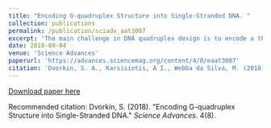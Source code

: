 ```yaml
---
title: "Encoding G-quadruplex Structure into Single-Stranded DNA. "
collection: publications
permalink: /publication/sciadv_aat3007
excerpt: 'The main challenge in DNA quadruplex design is to encode a three-dimensional structure into the primary sequence, despite its multiple, repetitive guanine segments. We identify and detail structural elements describing all 14 feasible canonical quadruplex scaffolds and demonstrate their use in control of design. This work outlines a new roadmap for implementation of targeted design of quadruplexes for material, biotechnological, and therapeutic applications.'
date: 2018-09-04
venue: 'Science Advances'
paperurl: 'https://advances.sciencemag.org/content/4/8/eaat3007'
citation: 'Dvorkin, S. A., Karsisiotis, A I., Webba da Silva, M. (2018). &quot;Encoding G-quadruplex Structure into Single-Stranded DNA.&quot; <i>Science Advances</i>. 4(8)eaa3007.'
---
```



[Download paper here](https://advances.sciencemag.org/content/4/8/eaat3007)

Recommended citation: Dvorkin, S. (2018). "Encoding G-quadruplex Structure into Single-Stranded DNA." <i>Science Advances</i>. 4(8).
